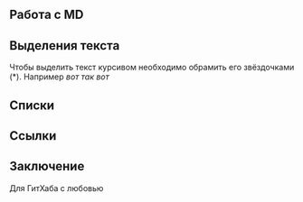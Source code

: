 ## Работа с MD

## Выделения текста

Чтобы выделить текст курсивом необходимо обрамить его звёздочками (*). Например *вот так вот*

## Списки

## Ссылки

## Заключение

Для ГитХаба с любовью
